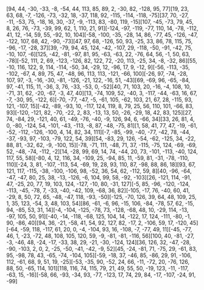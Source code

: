 [94, 44, -30, -33, -8, -54, 44, 113, 85, 89, 2, -30, 82, -128, 95, 77][19, 23, 63, 68, -7, -126, -73, -32, 18, -37, 118, 92, -115, -114, -118, -75][37, 70, -27, -11, -53, 75, -18, 16, 30, -37, -9, -113, 83, -80, 119, -15][107, -45, -73, 79, 45, 8, 26, 76, -73, -39, 99, 62, 1, 110, 21, 91][-124, -97, -119, -77, 110, 14, -78, -112, 41, 12, -14, 59, 55, -92, 10, 104][-58, -100, -35, -28, 14, 86, -77, 45, -126, -47, -122, 107, 68, 42, -90, -73][47, 97, 68, -126, 50, 93, -25, 33, 86, 78, 115, 75, -96, -17, -28, 37][39, -79, 94, 45, 124, -42, -107, 29, -118, -50, -91, -42, 75, -10, 107, -6][125, -42, -81, -97, 81, 95, -63, -63, 22, -76, 64, 56, -1, 50, 63, -78][-52, 111, 2, 69, -123, -126, 82, 122, 72, -20, 113, -25, 34, -8, -32, 86][55, -10, 116, 122, 9, 114, -114, -50, 34, -29, 12, -96, 17, 9, -12, 9][-56, -113, -35, -102, -67, 4, 89, 75, 47, -48, 96, 113, 113, -121, -66, 100][-26, 97, -74, -28, 107, 97, -3, -16, -30, -81, -126, -21, 122, -16, 51, -43][69, -69, 96, -65, -84, 97, -41, 115, 11, -36, 3, 76, -33, -53, 0, -52][40, 71, 103, 20, -16, -4, 108, 10, -71, 31, 62, -20, -67, -3, 47, 40][13, -74, 109, 52, -40, 3, -117, -44, -63, 16, 67, -7, -30, 95, -122, 6][-70, -77, -47, -5, -61, 105, -62, 103, 21, 67, 28, -115, 93, 121, -107, 15][-42, -89, -93, 10, -117, 124, 119, 8, 79, 25, 56, 110, 101, -66, 83, 93][-120, -121, 82, -70, -22, 2, 83, -13, 13, 50, -26, -29, 18, 42, 83, 125][27, 74, -84, 29, -121, 40, 61, -49, -76, -40, -9, 126, 94, 6, -66, 34][33, 26, 81, 4, 0, -80, -124, 54, -101, -43, -113, -8, 87, -48, -75, 81][1, 58, 41, 77, 47, -19, -61, -52, -112, -126, -100, 4, 14, 82, 34, 111][-7, -85, -99, -40, -77, -42, 78, -44, -37, -93, 97, -103, -79, 122, 54, 39][54, -83, 29, 126, -54, -62, -125, 34, -22, 88, 81, -32, 62, -9, -100, 15][-78, -71, 111, -48, 71, 37, -115, -75, 124, -69, -69, 52, -48, -74, -112, -2][14, -28, 99, 69, 14, 74, -44, 20, 73, -101, -113, -40, 124, 117, 55, 58][-80, 4, 12, 116, 34, -109, 25, -94, 85, 11, -59, 81, -31, -78, -110, 110][-24, 3, 81, -107, -113, 54, -69, 19, 28, 93, 110, 87, -98, 88, 86, 18][93, 67, 121, 117, -115, -38, -100, -106, 98, -52, 36, 54, 62, -112, 59, 8][40, -96, -64, -47, -47, 80, 25, 38, -13, -126, -6, 104, 99, 58, -92, -103][26, -121, 114, -91, 47, -25, 20, 77, 19, 103, 124, -127, -10, 80, -31, 127][-5, 85, -96, -120, -124, -113, -45, -78, 7, -33, -40, -42, 109, -68, 36, 82][-105, -17, 76, -40, 60, 41, -29, 8, 50, 72, 65, -48, -47, 118, -93, -50][-125, -70, 126, 39, 64, 48, 109, 25, 1, 35, 123, -54, 3, 48, 103, 54][86, -61, -6, 96, -15, 106, -84, -78, 57, 62, -15, 94, -85, 53, 31, 14][-4, -104, -125, -78, 73, -128, -68, 48, 10, -29, 114, -13, -97, 105, 50, 91][-40, -14, -118, -68, 125, 104, 14, -122, 17, 124, -111, -80, -1, 90, -86, 40][94, 36, -21, -58, 41, 54, 92, 127, 82, -17, 2, -106, 59, 17, -120, 45][-64, -59, 118, -117, 61, 20, 0, -4, -104, 93, 16, -108, -7, -77, 49, 11][-45, -77, 46, 1, -23, -72, 48, 108, 105, 120, 59, -9, -81, -81, -116, 56][100, 40, -81, -27, -3, -46, 48, -24, -17, -33, 38, 29, -21, -30, -124, 124][36, 126, 32, -47, -28, -90, -103, 2, 0, 2, -25, -50, -41, -42, -9, 52][45, -24, -81, 71, -75, 29, -61, 83, 95, -98, 78, 43, -65, -74, -104, 105][-59, -18, 37, -46, 85, -86, 29, 91, -106, 112, -61, 68, 9, 51, 19, -25][-53, -35, 90, -52, 24, 66, -11, -72, 20, -76, 126, 88, 50, -65, 114, 101][118, 116, 74, 115, 79, 21, 49, 55, 50, -19, 123, -11, -117, -63, 15, -16][-58, 66, -93, -34, 93, -77, -123, 17, 74, 29, 84, -17, -107, -24, 91, -99]